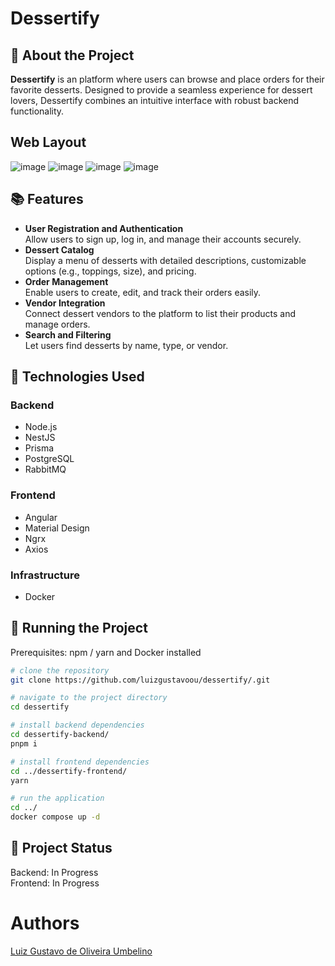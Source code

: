 # Dessertify  

## :memo: About the Project  
**Dessertify** is an platform where users can browse and place orders for their favorite desserts. Designed to provide a seamless experience for dessert lovers, Dessertify combines an intuitive interface with robust backend functionality.  

## Web Layout  
![image](https://github.com/user-attachments/assets/b62d66a3-a465-4323-8c8c-d6b77c4bff85)
![image](https://github.com/user-attachments/assets/fd49f6a8-fd5a-49d3-9da1-66fac7e412bf)
![image](https://github.com/user-attachments/assets/89cdad99-0e92-4c86-9318-5e215680a2e8)
![image](https://github.com/user-attachments/assets/a78aa1b0-3e9f-4027-83ff-0adcbdf46b6f)

## :books: Features  
- **User Registration and Authentication**  
  Allow users to sign up, log in, and manage their accounts securely.  
- **Dessert Catalog**  
  Display a menu of desserts with detailed descriptions, customizable options (e.g., toppings, size), and pricing.  
- **Order Management**  
  Enable users to create, edit, and track their orders easily.  
- **Vendor Integration**  
  Connect dessert vendors to the platform to list their products and manage orders.  
- **Search and Filtering**  
  Let users find desserts by name, type, or vendor.  

## :wrench: Technologies Used  
### Backend  
- Node.js  
- NestJS  
- Prisma  
- PostgreSQL
- RabbitMQ

### Frontend  
- Angular  
- Material Design  
- Ngrx
- Axios

### Infrastructure  
- Docker  

## :rocket: Running the Project  
Prerequisites: npm / yarn and Docker installed  

```bash  
# clone the repository  
git clone https://github.com/luizgustavoou/dessertify/.git

# navigate to the project directory  
cd dessertify  

# install backend dependencies  
cd dessertify-backend/  
pnpm i  

# install frontend dependencies  
cd ../dessertify-frontend/  
yarn  

# run the application  
cd ../  
docker compose up -d  
```  

## :dart: Project Status  
Backend: In Progress  
Frontend: In Progress  

# Authors  
<a href="https://github.com/luizgustavoou">Luiz Gustavo de Oliveira Umbelino</a><br>  
